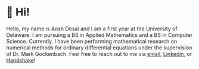 # 👋 Hi!
Hello, my name is Ansh Desai and I am a first year at the University of Delaware. I am pursuing a BS in Applied Mathematics and a BS in Computer Science. Currently, I have been performing mathematical research on numerical methods for ordinary differential equations under the supervision of Dr. Mark Gockenbach. Feel free to reach out to me via <a href="mailto:adesai@udel.edu">email</a>, <a href="https://www.linkedin.com/in/ansh-desai-444145250/" rel="external">Linkedin</a>, or <a href="https://udel.joinhandshake.com/stu/users/49917011" rel="external">Handshake</a>!  

<!---
AnshDesai1/AnshDesai1 is a ✨ special ✨ repository because its `README.md` (this file) appears on your GitHub profile.
You can click the Preview link to take a look at your changes.
--->
